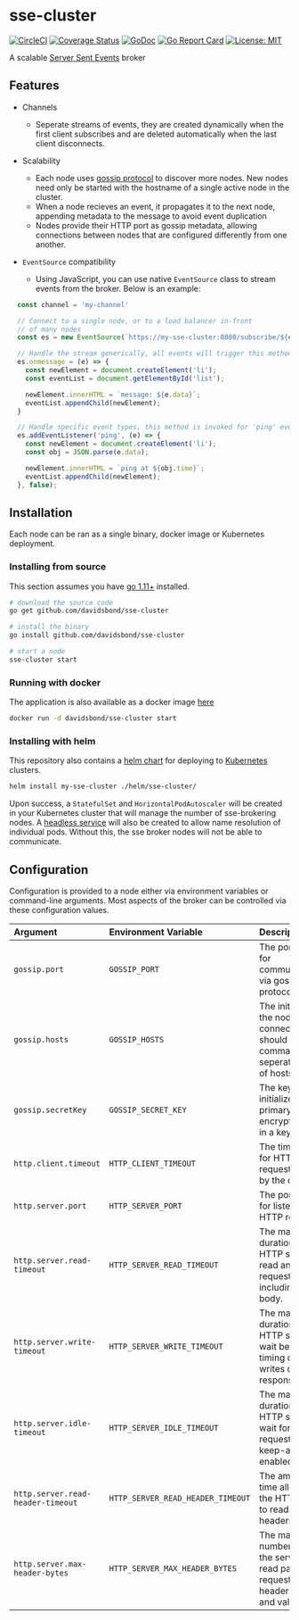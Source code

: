 # sse-cluster

[![CircleCI](https://circleci.com/gh/davidsbond/sse-cluster.svg?style=shield)](https://circleci.com/gh/davidsbond/sse-cluster)
[![Coverage Status](https://coveralls.io/repos/github/davidsbond/sse-cluster/badge.svg?branch=master)](https://coveralls.io/github/davidsbond/sse-cluster?branch=master)
[![GoDoc](https://godoc.org/github.com/davidsbond/sse-cluster?status.svg)](http://godoc.org/github.com/davidsbond/sse-cluster)
[![Go Report Card](https://goreportcard.com/badge/github.com/davidsbond/sse-cluster)](https://goreportcard.com/report/github.com/davidsbond/sse-cluster)
[![License: MIT](https://img.shields.io/badge/License-MIT-blue.svg)](https://opensource.org/licenses/MIT)

A scalable [Server Sent Events](https://developer.mozilla.org/en-US/docs/Web/API/Server-sent_events/Using_server-sent_events) broker

## Features

* Channels
  * Seperate streams of events, they are created dynamically when the first client subscribes and are deleted automatically when the last client disconnects.
* Scalability
  * Each node uses [gossip protocol](https://en.wikipedia.org/wiki/Gossip_protocol) to discover more nodes. New nodes need only be started with the hostname of a single active node in the cluster.
  * When a node recieves an event, it propagates it to the next node, appending metadata to the message to avoid event duplication
  * Nodes provide their HTTP port as gossip metadata, allowing connections between nodes that are configured differently from one another.
* `EventSource` compatibility

  * Using JavaScript, you can use native `EventSource` class to stream events from the broker. Below is an example:

```javascript
  const channel = 'my-channel'

  // Connect to a single node, or to a load balancer in-front
  // of many nodes
  const es = new EventSource(`https://my-sse-cluster:8080/subscribe/${channel}`)

  // Handle the stream generically, all events will trigger this method
  es.onmessage = (e) => {
    const newElement = document.createElement('li');
    const eventList = document.getElementById('list');

    newElement.innerHTML = `message: ${e.data}`;
    eventList.appendChild(newElement);
  }

  // Handle specific event types, this method is invoked for 'ping' events.
  es.addEventListener('ping', (e) => {
    const newElement = document.createElement('li');
    const obj = JSON.parse(e.data);

    newElement.innerHTML = `ping at ${obj.time}`;
    eventList.appendChild(newElement);
  }, false);
```

## Installation

Each node can be ran as a single binary, docker image or Kubernetes deployment.

### Installing from source

This section assumes you have [go 1.11+](https://golang.org) installed.

```bash
# download the source code
go get github.com/davidsbond/sse-cluster

# install the binary
go install github.com/davidsbond/sse-cluster

# start a node
sse-cluster start
```

### Running with docker

The application is also available as a docker image [here](https://hub.docker.com/_/golang/)

```bash
docker run -d davidsbond/sse-cluster start
```

### Installing with helm

This repository also contains a [helm chart](https://helm.sh) for deploying to [Kubernetes](https://kubernetes.io) clusters.

```bash
helm install my-sse-cluster ./helm/sse-cluster/
```

Upon success, a `StatefulSet` and `HorizontalPodAutoscaler` will be created in your Kubernetes cluster that will manage the number of sse-brokering nodes. A [headless service](https://kubernetes.io/docs/concepts/services-networking/service/#headless-services) will also be created to allow name resolution of individual pods. Without this, the sse broker nodes will not be able to communicate.

## Configuration

Configuration is provided to a node either via environment variables or command-line arguments. Most aspects of the broker can be controlled via these configuration values.

| Argument                          | Environment Variable              | Description                                                                                        | Default   |
|:----------------------------------|:----------------------------------|:---------------------------------------------------------------------------------------------------|:----------|
| `gossip.port`                     | `GOSSIP_PORT`                     | The port to use for communications via gossip protocol                                             | `N/A`     |
| `gossip.hosts`                    | `GOSSIP_HOSTS`                    | The initial hosts the node should connect to, should be a comma-seperated string of hosts          | `N/A`     |
| `gossip.secretKey`                | `GOSSIP_SECRET_KEY`               | The key used to initialize the primary encryption key in a keyring                                 | `N/A`     |
| `http.client.timeout`             | `HTTP_CLIENT_TIMEOUT`             | The time limit for HTTP requests made by the client                                                | `10s`     |
| `http.server.port`                | `HTTP_SERVER_PORT`                | The port to use for listening to HTTP requests                                                     | `8080`    |
| `http.server.read-timeout`        | `HTTP_SERVER_READ_TIMEOUT`        | The maximum duration for the HTTP server to read an entire request, including the body.            | `10s`     |
| `http.server.write-timeout`       | `HTTP_SERVER_WRITE_TIMEOUT`       | The maximum duration for the HTTP server to wait before timing out writes of a response.           | `10s`     |
| `http.server.idle-timeout`        | `HTTP_SERVER_IDLE_TIMEOUT`        | The maximum duration for the HTTP server to wait for the next request when keep-alives are enabled | `10s`     |
| `http.server.read-header-timeout` | `HTTP_SERVER_READ_HEADER_TIMEOUT` | The amount of time allowed for the HTTP server to read request headers.                            | `10s`     |
| `http.server.max-header-bytes`    | `HTTP_SERVER_MAX_HEADER_BYTES`    | The maximum number of bytes the server will read parsing the request header's keys and values      | `1048576` |